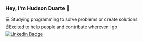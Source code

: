 ### Hey, I'm Hudson Duarte 👋

:computer: Studying programming to solve problems or create solutions
</br> :point_up:Excited to help people and contribute wherever I go
</br> [![Linkedin Badge](https://img.shields.io/badge/-HudsonDuarte-blue?style=flat-square&logo=Linkedin&logoColor=white&link=https://https://www.linkedin.com/in/hudson-duarte-345107186/)](https://www.linkedin.com/in/hudson-duarte-345107186/)
